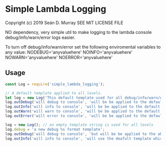 # Simple Lambda Logging

Copyright (c) 2019 Seán D. Murray
SEE MIT LICENSE FILE

NO dependency, very simple util to make logging to the lambda console debug/info/warn/error logs easier.

To turn off debug/info/warn/error set the following enviromental variables to any value:
NODEBUG='anyvaluehere'
NOINFO='anyvaluehere'
NOWARN='anyvaluehere'
NOERROR='anyvaluehere'

## Usage

```javascript
const Log = require('simple_lambda_logging');

// A default template applied to all levels.
let log = new Log('This default template used for all debug/info/warn/error. util.format syntax is %s here');
log.outDebug('will debug to console', 'will be be applied to the default template');
log.outInfo('will info to console', 'will be be applied to the default template');
log.outWarn('will warn to console', 'will be be applied to the default template');
log.outError('will error to console', 'will be be applied to the default template');

log = new Log(); // an empty template string is used for all levels
log.debug = 'a new debug %s format template';
log.outDebug('will debug to console', 'but will be be applied to the above over ride debug template');
log.outInfo('will info to console', 'will use the deafult template which is empty so shows just this string');
```
